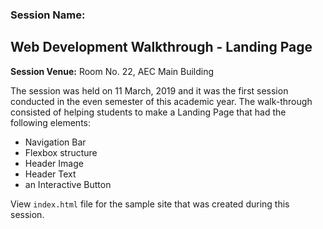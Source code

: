 ### Session Name: 
## Web Development Walkthrough - Landing Page

**Session Venue:** Room No. 22, AEC Main Building

The session was held on 11 March, 2019 and it was the first session conducted in the even semester of this academic year. The walk-through consisted of helping students to make a Landing Page that had the following elements:

* Navigation Bar
* Flexbox structure
* Header Image
* Header Text
* an Interactive Button

View `index.html` file for the sample site that was created during this session.

 

